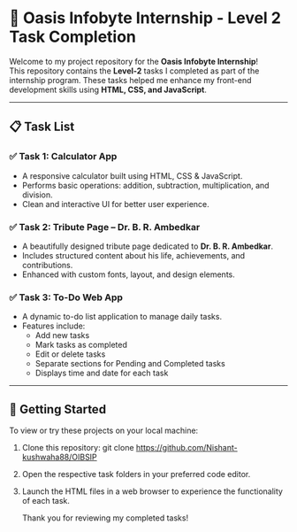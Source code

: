 # 🌟 Oasis Infobyte Internship - Level 2 Task Completion

Welcome to my project repository for the **Oasis Infobyte Internship**!  
This repository contains the **Level-2** tasks I completed as part of the internship program. These tasks helped me enhance my front-end development skills using **HTML, CSS, and JavaScript**.

---

## 📋 Task List

### ✅ Task 1: Calculator App
- A responsive calculator built using HTML, CSS & JavaScript.
- Performs basic operations: addition, subtraction, multiplication, and division.
- Clean and interactive UI for better user experience.

### ✅ Task 2: Tribute Page – Dr. B. R. Ambedkar
- A beautifully designed tribute page dedicated to **Dr. B. R. Ambedkar**.
- Includes structured content about his life, achievements, and contributions.
- Enhanced with custom fonts, layout, and design elements.

### ✅ Task 3: To-Do Web App
- A dynamic to-do list application to manage daily tasks.
- Features include:
  - Add new tasks
  - Mark tasks as completed
  - Edit or delete tasks
  - Separate sections for Pending and Completed tasks
  - Displays time and date for each task

---

## 🚀 Getting Started

To view or try these projects on your local machine:

1. Clone this repository: git clone https://github.com/Nishant-kushwaha88/OIBSIP
2. Open the respective task folders in your preferred code editor.   
3. Launch the HTML files in a web browser to experience the functionality of each task.

   Thank you for reviewing my completed tasks!
